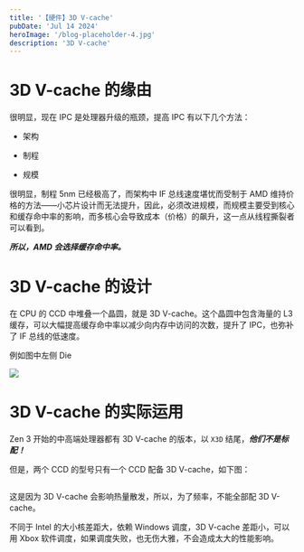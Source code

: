 ```yaml
---
title: '【硬件】3D V-cache'
pubDate: 'Jul 14 2024'
heroImage: '/blog-placeholder-4.jpg'
description: '3D V-cache'
---
```


# 3D V-cache 的缘由

很明显，现在 IPC 是处理器升级的瓶颈，提高 IPC 有以下几个方法：

- 架构

- 制程

- 规模

很明显，制程 5nm 已经极高了，而架构中 IF 总线速度堪忧而受制于 AMD 维持价格的方法——小芯片设计而无法提升，因此，必须改进规模，而规模主要受到核心和缓存命中率的影响，而多核心会导致成本（价格）的飙升，这一点从线程撕裂者可以看到。

***所以，AMD 会选择缓存命中率。***

# 3D V-cache 的设计

在 CPU 的 CCD 中堆叠一个晶圆，就是 3D V-cache。这个晶圆中包含海量的 L3 缓存，可以大幅提高缓存命中率以减少向内存中访问的次数，提升了 IPC，也弥补了 IF 总线的低速度。

例如图中左侧 Die

![](/7950x3d.jpg)

# 3D V-cache 的实际运用

Zen 3 开始的中高端处理器都有 3D V-cache 的版本，以 `X3D` 结尾，***他们不是标配！***

但是，两个 CCD 的型号只有一个 CCD 配备 3D V-cache，如下图：

![]()

这是因为 3D V-cache 会影响热量散发，所以，为了频率，不能全部配 3D V-cache。

不同于 Intel 的大小核差距大，依赖 Windows 调度，3D V-cache 差距小，可以用 Xbox 软件调度，如果调度失败，也无伤大雅，不会造成太大的性能影响。